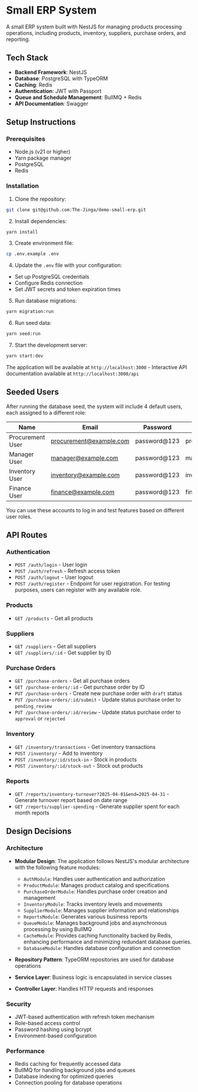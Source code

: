 # Small ERP System

A small ERP system built with NestJS for managing products processing operations, including products, inventory, suppliers, purchase orders, and reporting.

## Tech Stack

- **Backend Framework**: NestJS
- **Database**: PostgreSQL with TypeORM
- **Caching**: Redis
- **Authentication**: JWT with Passport
- **Queue and Schedule Management**: BullMQ + Redis
- **API Documentation**: Swagger

## Setup Instructions

### Prerequisites

- Node.js (v21 or higher)
- Yarn package manager
- PostgreSQL
- Redis

### Installation

1. Clone the repository:
```bash
git clone git@github.com:The-Jinga/demo-small-erp.git
```

2. Install dependencies:
```bash
yarn install
```

3. Create environment file:
```bash
cp .env.example .env
```

4. Update the `.env` file with your configuration:
- Set up PostgreSQL credentials
- Configure Redis connection
- Set JWT secrets and token expiration times

5. Run database migrations:
```bash
yarn migration:run
```

6. Run seed data:
```bash
yarn seed:run
```

7. Start the development server:
```bash
yarn start:dev
```

The application will be available at `http://localhost:3000` - Interactive API documentation available at `http://localhost:3000/api`

## Seeded Users

After running the database seed, the system will include 4 default users, each assigned to a different role:

| Name               | Email                    | Password      | Role         |
|--------------------|---------------------------|----------------|--------------|
| Procurement User   | procurement@example.com   | password@123    | procurement  |
| Manager User       | manager@example.com       | password@123    | manager      |
| Inventory User     | inventory@example.com     | password@123    | inventory    |
| Finance User       | finance@example.com       | password@123    | finance      |


You can use these accounts to log in and test features based on different user roles.

## API Routes

### Authentication
- `POST /auth/login` - User login
- `POST /auth/refresh` - Refresh access token
- `POST /auth/logout` - User logout
- `POST /auth/register` - Endpoint for user registration. For testing purposes, users can register with any available role.

### Products
- `GET /products` - Get all products

### Suppliers
- `GET /suppliers` - Get all suppliers
- `GET /suppliers/:id` - Get supplier by ID

### Purchase Orders
- `GET /purchase-orders` - Get all purchase orders
- `GET /purchase-orders/:id` - Get purchase order by ID
- `PUT /purchase-orders` - Create new purchase order with `draft` status
- `PUT /purchase-orders/:id/submit` - Update status purchase order to `pending_review`
- `PUT /purchase-orders/:id/review` - Update status purchase order to `approval` or `rejected`

### Inventory
- `GET /inventory/transactions` - Get inventory transactions
- `POST /inventory/` - Add to inventory
- `POST /inventory/:id/stock-in` - Stock in products
- `POST /inventory/:id/stock-out` - Stock out products

### Reports
- `GET /reports/inventory-turnover?2025-04-01&end=2025-04-31` - Generate turnover report based on date range
- `GET /reports/supplier-spending` - Generate supplier spent for each month reports
## Design Decisions

### Architecture
- **Modular Design**: The application follows NestJS's modular architecture with the following feature modules:
  - `AuthModule`: Handles user authentication and authorization
  - `ProductModule`: Manages product catalog and specifications
  - `PurchaseOrderModule`: Handles purchase order creation and management
  - `InventoryModule`: Tracks inventory levels and movements
  - `SupplierModule`: Manages supplier information and relationships
  - `ReportsModule`: Generates various business reports
  - `QueueModule`: Manages background jobs and asynchronous processing by using BullMQ
  - `CacheModule`: Provides caching functionality backed by Redis, enhancing performance and minimizing redundant database queries.
  - `DatabaseModule`: Handles database configuration and connection

- **Repository Pattern**: TypeORM repositories are used for database operations
- **Service Layer**: Business logic is encapsulated in service classes
- **Controller Layer**: Handles HTTP requests and responses

### Security
- JWT-based authentication with refresh token mechanism
- Role-based access control
- Password hashing using bcrypt
- Environment-based configuration

### Performance
- Redis caching for frequently accessed data
- BullMQ for handling background jobs and queues
- Database indexing for optimized queries
- Connection pooling for database operations
